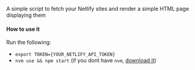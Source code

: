 A simple script to fetch your Netlify sites and render a simple HTML page displaying them

#### How to use it

Run the following:

- `export TOKEN={YOUR_NETLIFY_API_TOKEN}`
- `nvm use && npm start` (if you dont have `nvm`, [download it](https://www.freecodecamp.org/news/node-version-manager-nvm-install-guide/))